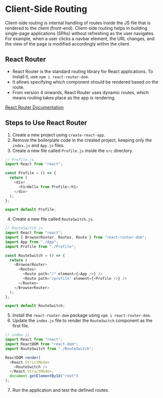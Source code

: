 # Client-Side Routing

Client-side routing is internal handling of routes inside the JS file that is rendered to the client (front-end). Client-side routing helps in building single-page applications (SPAs) without refreshing as the user navigates. For example, when a user clicks a navbar element, the URL changes, and the view of the page is modified accordingly within the client.

## React Router

- React Router is the standard routing library for React applications. To install it, use `npm i react-router-dom`.
- It allows specifying which component should be rendered based on the route.
- From version 4 onwards, React Router uses dynamic routes, which means routing takes place as the app is rendering.

[React Router Documentation](https://reactrouter.com/en/main/start/overview)

## Steps to Use React Router

1. Create a new project using `create-react-app`.
2. Remove the boilerplate code in the created project, keeping only the `index.js` and `App.js` files.
3. Create a new file called `Profile.js` inside the `src` directory.

```javascript
// Profile.js
import React from "react";

const Profile = () => {
  return (
    <div>
      <h1>Hello from Profile</h1>
    </div>
  );
};

export default Profile;
```

4. Create a new file called `RouteSwitch.js`.

```javascript
// RouteSwitch.js
import React from "react";
import { BrowserRouter, Routes, Route } from "react-router-dom";
import App from "./App";
import Profile from "./Profile";

const RouteSwitch = () => {
  return (
    <BrowserRouter>
      <Routes>
        <Route path="/" element={<App />} />
        <Route path="/profile" element={<Profile />} />
      </Routes>
    </BrowserRouter>
  );
};

export default RouteSwitch;
```

5. Install the `react-router-dom` package using `npm i react-router-dom`.
6. Update the `index.js` file to render the `RouteSwitch` component as the first file.

```javascript
// index.js
import React from "react";
import ReactDOM from "react-dom";
import RouteSwitch from "./RouteSwitch";

ReactDOM.render(
  <React.StrictMode>
    <RouteSwitch />
  </React.StrictMode>,
  document.getElementById("root")
);
```

7. Run the application and test the defined routes.